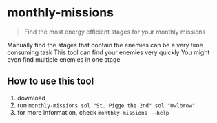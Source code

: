# monthly-missions

> Find the most energy efficient stages for your monthly missions

Manually find the stages that contain the enemies can be a very time consuming task
This tool can find your enemies very quickly
You might even find multiple enemies in one stage

## How to use this tool

1. download 
1. run `monthly-missions sol "St. Pigge the 2nd" sol "Owlbrow"`
1. for more information, check `monthly-missions --help`
